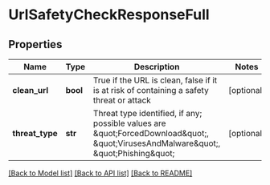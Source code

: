 # UrlSafetyCheckResponseFull

## Properties
Name | Type | Description | Notes
------------ | ------------- | ------------- | -------------
**clean_url** | **bool** | True if the URL is clean, false if it is at risk of containing a safety threat or attack | [optional] 
**threat_type** | **str** | Threat type identified, if any; possible values are \&quot;ForcedDownload\&quot;, \&quot;VirusesAndMalware\&quot;, \&quot;Phishing\&quot; | [optional] 

[[Back to Model list]](../README.md#documentation-for-models) [[Back to API list]](../README.md#documentation-for-api-endpoints) [[Back to README]](../README.md)


